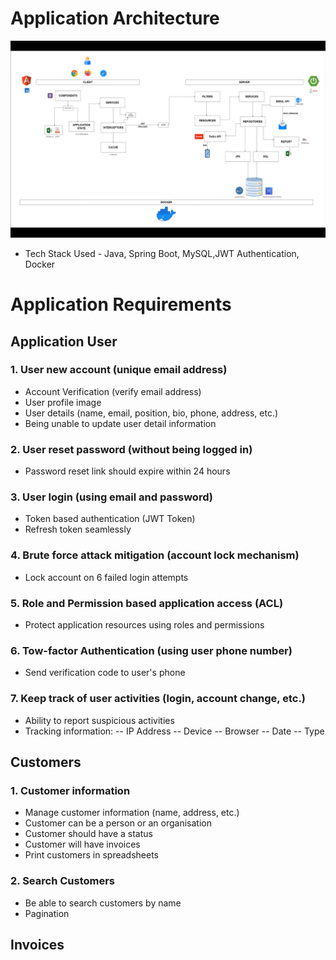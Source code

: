 # Application Architecture

<p align="center">
    <img src="assets/img.png" width="auto">
</p>

- Tech Stack Used - Java, Spring Boot, MySQL,JWT Authentication, Docker

# Application Requirements

## Application User

### 1. User new account (unique email address)

- Account Verification (verify email address)
- User profile image
- User details (name, email, position, bio, phone, address, etc.)
- Being unable to update user detail information

### 2. User reset password (without being logged in)

- Password reset link should expire within 24 hours

### 3. User login (using email and password)

- Token based authentication (JWT Token)
- Refresh token seamlessly

### 4. Brute force attack mitigation (account lock mechanism)

- Lock account on 6 failed login attempts

### 5. Role and Permission based application access (ACL)

- Protect application resources using roles and permissions

### 6. Tow-factor Authentication (using user phone number)

- Send verification code to user's phone

### 7. Keep track of user activities (login, account change, etc.)

- Ability to report suspicious activities
- Tracking information:
    -- IP Address
    -- Device
    -- Browser
    -- Date
    -- Type

## Customers

### 1. Customer information

- Manage customer information (name, address, etc.)
- Customer can be a person or an organisation
- Customer should have a status
- Customer will have invoices
- Print customers in spreadsheets

### 2. Search Customers

- Be able to search customers by name
- Pagination

## Invoices
